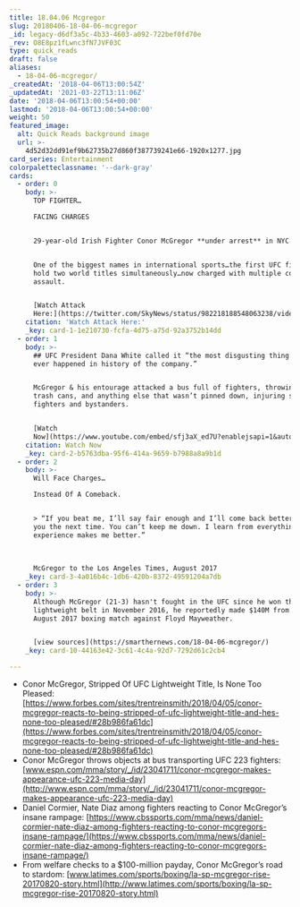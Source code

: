 ```yaml
---
title: 18.04.06 Mcgregor
slug: 20180406-18-04-06-mcgregor
_id: legacy-d6df3a5c-4b33-4603-a092-722bef0fd70e
_rev: O8E8pz1fLwnc3fN7JVF03C
type: quick_reads
draft: false
aliases:
  - 18-04-06-mcgregor/
_createdAt: '2018-04-06T13:00:54Z'
_updatedAt: '2021-03-22T13:11:06Z'
date: '2018-04-06T13:00:54+00:00'
lastmod: '2018-04-06T13:00:54+00:00'
weight: 50
featured_image:
  alt: Quick Reads background image
  url: >-
    4d52d32dd91ef9b62735b27d860f387739241e66-1920x1277.jpg
card_series: Entertainment
colorpaletteclassname: '--dark-gray'
cards:
  - order: 0
    body: >-
      TOP FIGHTER…  

      FACING CHARGES


      29-year-old Irish Fighter Conor McGregor **under arrest** in NYC.


      One of the biggest names in international sports…the first UFC fighter to
      hold two world titles simultaneously…now charged with multiple counts of
      assault.


      [Watch Attack
      Here:](https://twitter.com/SkyNews/status/982218188548063238/video/1)
    citation: 'Watch Attack Here:'
    _key: card-1-1e210730-fcfa-4d75-a75d-92a3752b14dd
  - order: 1
    body: >-
      ## UFC President Dana White called it “the most disgusting thing that has
      ever happened in history of the company.”


      McGregor & his entourage attacked a bus full of fighters, throwing chairs,
      trash cans, and anything else that wasn’t pinned down, injuring several
      fighters and bystanders.


      [Watch
      Now](https://www.youtube.com/embed/sfj3aX_ed7U?enablejsapi=1&autoplay=1&rel=0)
    citation: Watch Now
    _key: card-2-b5763dba-95f6-414a-9659-b7988a8a9b1d
  - order: 2
    body: >-
      Will Face Charges…  

      Instead Of A Comeback.


      > “If you beat me, I’ll say fair enough and I’ll come back better and get
      you the next time. You can’t keep me down. I learn from everything. Every
      experience makes me better.”  
        
        
        
      McGregor to the Los Angeles Times, August 2017
    _key: card-3-4a016b4c-1db6-420b-8372-49591204a7db
  - order: 3
    body: >-
      Although McGregor (21-3) hasn't fought in the UFC since he won the
      lightweight belt in November 2016, he reportedly made $140M from his
      August 2017 boxing match against Floyd Mayweather.


      [view sources](https://smarthernews.com/18-04-06-mcgregor/)
    _key: card-10-44163e42-3c61-4c4a-92d7-7292d61c2cb4

---
```

* Conor McGregor, Stripped Of UFC Lightweight Title, Is None Too Pleased: [https://www.forbes.com/sites/trentreinsmith/2018/04/05/conor-mcgregor-reacts-to-being-stripped-of-ufc-lightweight-title-and-hes-none-too-pleased/#28b986fa61dc](https://www.forbes.com/sites/trentreinsmith/2018/04/05/conor-mcgregor-reacts-to-being-stripped-of-ufc-lightweight-title-and-hes-none-too-pleased/#28b986fa61dc)
* Conor McGregor throws objects at bus transporting UFC 223 fighters: [www.espn.com/mma/story/_/id/23041711/conor-mcgregor-makes-appearance-ufc-223-media-day](http://www.espn.com/mma/story/_/id/23041711/conor-mcgregor-makes-appearance-ufc-223-media-day)
* Daniel Cormier, Nate Diaz among fighters reacting to Conor McGregor’s insane rampage: [https://www.cbssports.com/mma/news/daniel-cormier-nate-diaz-among-fighters-reacting-to-conor-mcgregors-insane-rampage/](https://www.cbssports.com/mma/news/daniel-cormier-nate-diaz-among-fighters-reacting-to-conor-mcgregors-insane-rampage/)
* From welfare checks to a $100-million payday, Conor McGregor’s road to stardom: [www.latimes.com/sports/boxing/la-sp-mcgregor-rise-20170820-story.html](http://www.latimes.com/sports/boxing/la-sp-mcgregor-rise-20170820-story.html)